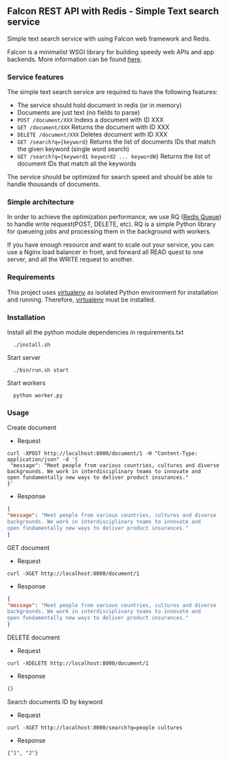 ## Falcon REST API with Redis - Simple Text search service

Simple text search service with using Falcon web framework and Redis.

Falcon is a minimalist WSGI library for building speedy web APIs and app backends. More information can be found [here](http://falcon.readthedocs.io/en/stable/index.html).

### Service features
The simple text search service are required to have the following features:

* The service should hold document in redis (or in memory)
* Documents are just text (no fields to parse)
* `POST /document/XXX` Indexs a document with ID XXX
* `GET /document/XXX` Returns the document with ID XXX
* `DELETE /document/XXX` Deletes document with ID XXX
* `GET /search?q={keyword}` Returns the list of documents IDs that match the given keyword (single word search)
* `GET /search?q={keyword1 keyword2 ... keywordN}` Returns the list of document IDs that match all the keywords

The service should be optimized for search speed and should be able to handle thousands of documents.

### Simple architecture
In order to achieve the optimization performance, we use RQ ([Redis Queue](http://python-rq.org/)) to handle write request(POST, DELETE, etc). RQ is a simple Python library for queueing jobs and processing them in the background with workers.

If you have enough resource and want to scale out your service, you can use a Nginx load balancer in front, and forward all READ quest to one server, and all the WRITE request to another.

### Requirements

This project uses [virtualenv](https://virtualenv.pypa.io/en/stable/) as isolated Python environment for installation and running. Therefore, [virtualenv](https://virtualenv.pypa.io/en/stable/) must be installed.

### Installation

Install all the python module dependencies in requirements.txt
```
  ./install.sh
```

Start server
```
  ./bin/run.sh start
```

Start workers
```
  python worker.py
```

### Usage

Create document
- Request
```shell
curl -XPOST http://localhost:8000/document/1 -H "Content-Type: application/json" -d '{
 "message": "Meet people from various countries, cultures and diverse
backgrounds. We work in interdisciplinary teams to innovate and
open fundamentally new ways to deliver product insurances."
}'
```

- Response
```json
{
"message": "Meet people from various countries, cultures and diverse
backgrounds. We work in interdisciplinary teams to innovate and
open fundamentally new ways to deliver product insurances."
}
```

GET document
- Request
```shell
curl -XGET http://localhost:8000/document/1
```

- Response
```json
{
"message": "Meet people from various countries, cultures and diverse
backgrounds. We work in interdisciplinary teams to innovate and
open fundamentally new ways to deliver product insurances."
}
```

DELETE document
- Request
```shell
curl -XDELETE http://localhost:8000/document/1
```

- Response
```json
{}
```

Search documents ID by keyword
- Request
```shell
curl -XGET http://localhost:8000/search?q=people cultures
```

- Response
```json
{"1", "2"}
```
